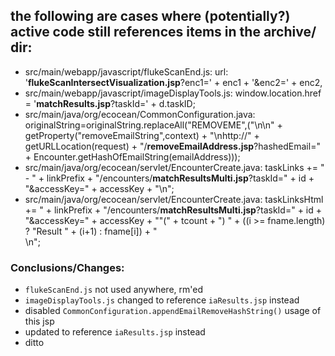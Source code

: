## the following are cases where (potentially?) active code still references items in the archive/ dir:

- src/main/webapp/javascript/flukeScanEnd.js:        url: '**flukeScanIntersectVisualization.jsp**?enc1=' + enc1 + '&enc2=' + enc2,
- src/main/webapp/javascript/imageDisplayTools.js:  				window.location.href = '**matchResults.jsp**?taskId=' + d.taskID;
- src/main/java/org/ecocean/CommonConfiguration.java:      originalString=originalString.replaceAll("REMOVEME",("\n\n" + getProperty("removeEmailString",context) + "\nhttp://" + getURLLocation(request) + "/**removeEmailAddress.jsp**?hashedEmail=" + Encounter.getHashOfEmailString(emailAddress)));
- src/main/java/org/ecocean/servlet/EncounterCreate.java:            taskLinks += " - " + linkPrefix + "/encounters/**matchResultsMulti.jsp**?taskId=" + id + "&accessKey=" + accessKey + "\n";
- src/main/java/org/ecocean/servlet/EncounterCreate.java:            taskLinksHtml += " + linkPrefix + "/encounters/**matchResultsMulti.jsp**?taskId=" + id + "&accessKey=" + accessKey + "\"(" + tcount + ") " + ((i >= fname.length) ? "Result " + (i+1) : fname[i]) + "</a></li>\n";

### Conclusions/Changes:

- `flukeScanEnd.js` not used anywhere, rm'ed
- `imageDisplayTools.js` changed to reference `iaResults.jsp` instead
- disabled `CommonConfiguration.appendEmailRemoveHashString()` usage of this jsp
- updated to reference `iaResults.jsp` instead
- ditto

